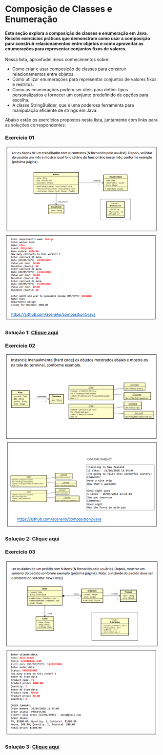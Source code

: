 # Composição de Classes e Enumeração

#### Esta seção explora a composição de classes e enumeração em Java. Resolvi exercícios práticos que demonstram como usar a composição para construir relacionamentos entre objetos e como aproveitar as enumerações para representar conjuntos fixos de valores.

Nessa lista, apronfudei meus conhecimentos sobre:
- Como criar e usar composição de classes para construir relacionamentos entre objetos.
- Como utilizar enumerações para representar conjuntos de valores fixos e restritos.
- Como as enumerações podem ser úteis para definir tipos personalizados e fornecer um conjunto predefinido de opções para escolha.
- A classe StringBuilder, que é uma poderosa ferramenta para manipulação eficiente de strings em Java.

Abaixo estão os exercícios propostos nesta lista, juntamente com links para as soluções correspondentes:

###  Exercício 01
<img src="1.1.png" alt="Exercicio 01">
<img src="1.2.png" alt="Exercicio 01">

### Solução 1: [Clique aqui](/Exercícios/Composição%20e%20Enumeração/src/exercicio01/)


###  Exercício 02
<img src="2.1.png" alt="Exercicio 02">
<img src="2.2.png" alt="Exercicio 02">

### Solução 2: [Clique aqui](/Exercícios/Composição%20e%20Enumeração/src/exercicio02/)


###  Exercício 03
<img src="3.1.png" alt="Exercicio 03">
<img src="3.2.png" alt="Exercicio 03">

### Solução 3: [Clique aqui](/Exercícios/Composição%20e%20Enumeração/src/exercicio03/)

